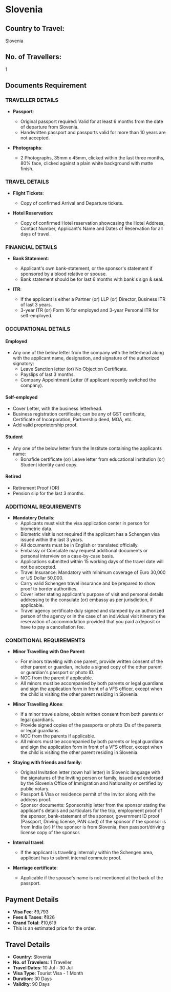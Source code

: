 # Slovenia

## Country to Travel:
Slovenia

## No. of Travellers:
1

## Documents Requirement

### TRAVELLER DETAILS

- **Passport**:
  - Original passport required: Valid for at least 6 months from the date of departure from Slovenia.
  - Handwritten passport and passports valid for more than 10 years are not accepted.

- **Photographs**:
  - 2 Photographs, 35mm x 45mm, clicked within the last three months, 80% face, clicked against a plain white background with matte finish.

### TRAVEL DETAILS

- **Flight Tickets**:
  - Copy of confirmed Arrival and Departure tickets.

- **Hotel Reservation**:
  - Copy of confirmed Hotel reservation showcasing the Hotel Address, Contact Number, Applicant's Name and Dates of Reservation for all days of travel.

### FINANCIAL DETAILS

- **Bank Statement**:
  - Applicant's own bank-statement, or the sponsor's statement if sponsored by a blood relative or spouse.
  - Bank statement should be for last 6 months with bank's sign & seal.

- **ITR**:
  - If the applicant is either a Partner (or) LLP (or) Director, Business ITR of last 3 years.
  - 3-year ITR (or) Form 16 for employed and 3-year Personal ITR for self-employed.

### OCCUPATIONAL DETAILS

#### Employed
- Any one of the below letter from the company with the letterhead along with the applicant name, designation, and signature of the authorized signatory:
  - Leave Sanction letter (or) No Objection Certificate.
  - Payslips of last 3 months.
  - Company Appointment Letter (if applicant recently switched the company).

#### Self-employed
- Cover Letter, with the business letterhead.
- Business registration certificate; can be any of GST certificate, Certificate of Incorporation, Partnership deed, MOA, etc.
- Add valid proprietorship proof.

#### Student
- Any one of the below letter from the Institute containing the applicants name:
  - Bonafide certificate (or) Leave letter from educational institution (or) Student identity card copy.

#### Retired
- Retirement Proof (OR)
- Pension slip for the last 3 months.

### ADDITIONAL REQUIREMENTS

- **Mandatory Details**:
  - Applicants must visit the visa application center in person for biometric data.
  - Biometric visit is not required if the applicant has a Schengen visa issued within the last 3 years.
  - All documents must be in English or translated officially.
  - Embassy or Consulate may request additional documents or personal interview on a case-by-case basis.
  - Applications submitted within 15 working days of the travel date will not be accepted.
  - Travel Insurance: Mandatory with minimum coverage of Euro 30,000 or US Dollar 50,000.
  - Carry valid Schengen travel insurance and be prepared to show proof to border authorities.
  - Cover letter stating applicant's purpose of visit and personal details addressing to the consulate (or) embassy as per jurisdiction, if applicable.
  - Travel agency certificate duly signed and stamped by an authorized person of the agency or in the case of an individual visit itinerary the reservation of accommodation provided that you paid a deposit or have to pay a cancellation fee.

### CONDITIONAL REQUIREMENTS

- **Minor Travelling with One Parent**:
  - For minors traveling with one parent, provide written consent of the other parent or guardian, include a signed copy of the other parent or guardian's passport or photo ID.
  - NOC from the parent if applicable.
  - All minors must be accompanied by both parents or legal guardians and sign the application form in front of a VFS officer, except when the child is visiting the other parent residing in Slovenia.

- **Minor Travelling Alone**:
  - If a minor travels alone, obtain written consent from both parents or legal guardians.
  - Provide signed copies of the passports or photo IDs of the parents or legal guardians.
  - NOC from the parents if applicable.
  - All minors must be accompanied by both parents or legal guardians and sign the application form in front of a VFS officer, except when the child is visiting the other parent residing in Slovenia.

- **Staying with friends and family**:
  - Original Invitation letter (town hall letter) in Slovenic language with the signatures of the Inviting person or family, issued and endorsed by the Slovenia Office of Immigration and Nationality or certified by public notary.
  - Passport & Visa or residence permit of the Invitor along with the address proof.
  - Sponsor documents: Sponsorship letter from the sponsor stating the applicant's details and particulars for the trip, employment proof of the sponsor, bank-statement of the sponsor, government ID proof (Passport, Driving license, PAN card) of the sponsor if the sponsor is from India (or) If the sponsor is from Slovenia, then passport/driving license copy of the sponsor.

- **Internal travel**:
  - If the applicant is traveling internally within the Schengen area, applicant has to submit internal commute proof.

- **Marriage certificate**:
  - Applicable if the spouse's name is not mentioned at the back of the passport.

## Payment Details

- **Visa Fee**: ₹9,793
- **Fees & Taxes**: ₹826
- **Grand Total**: ₹10,619
- This is an estimated price for the order.

## Travel Details

- **Country**: Slovenia
- **No. of Travelers**: 1 Traveller
- **Travel Dates**: 10 Jul - 30 Jul
- **Visa Type**: Tourist Visa - 1 Month
- **Duration**: 30 Days
- **Validity**: 90 Days
